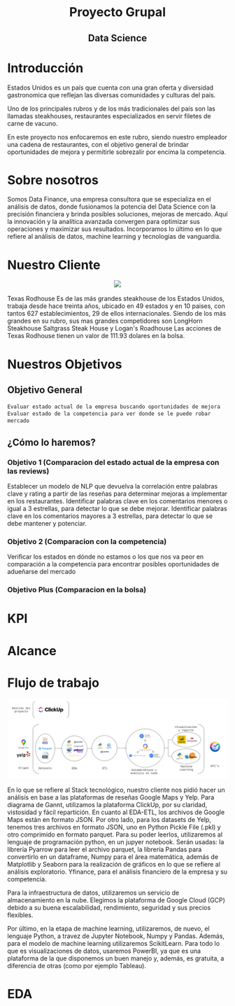 <h1 align=center> <strong>Proyecto Grupal</strong> </h1>
<h2 align="center">Data Science</h2>

# Introducción

Estados Unidos es un país que cuenta con una gran oferta y diversidad gastronomica que reflejan las 
diversas comunidades y culturas del país.

Uno de los principales rubros y de los más tradicionales del país son las llamadas steakhouses, restaurantes especializados en servir filetes de carne de vacuno.

En este proyecto nos enfocaremos en este rubro, siendo nuestro empleador una cadena de restaurantes, con el objetivo general de brindar oportunidades de mejora y permitirle sobrezalir por encima la competencia.

# Sobre nosotros

Somos Data Finance, una empresa consultora que se especializa en el análisis de datos, donde fusionamos la potencia del Data Science con la precisión financiera y brinda posibles soluciones, mejoras de mercado. Aquí la innovación y la analítica avanzada convergen para optimizar sus operaciones y maximizar sus resultados. Incorporamos lo último en lo que refiere al análisis de datos, machine learning y tecnologias de vanguardia.

# Nuestro Cliente

<p align=center><img src="https://upload.wikimedia.org/wikipedia/en/thumb/b/b0/Texas_Roadhouse.svg/1200px-Texas_Roadhouse.svg.png"><p>

Texas Rodhouse Es de las más grandes steakhouse de los Estados Unidos, trabaja desde hace treinta años, ubicado en 49  estados y en 10 paises, con tantos 627 establecimientos, 29 de ellos internacionales. Siendo de los más grandes en su rubro, sus mas grandes competidores son LongHorn Steakhouse Saltgrass Steak House y Logan's Roadhouse Las acciones de Texas Rodhouse tienen un valor de 111.93 dolares en la bolsa.

# Nuestros Objetivos

## Objetivo General
    Evaluar estado actual de la empresa buscando oportunidades de mejora
    Evaluar estado de la competencia para ver donde se le puede robar mercado

## ¿Cómo lo haremos?

### Objetivo 1 (Comparacion del estado actual de la empresa con las reviews)
Establecer un modelo de NLP que devuelva la correlación entre palabras clave y rating a partir de las reseñas para determinar mejoras a implementar en los restaurantes.
Identificar palabras clave en los comentarios menores o igual a 3 estrellas, para detectar lo que se debe mejorar.
Identificar palabras clave en los comentarios mayores a 3 estrellas, para detectar lo que se debe mantener y potenciar.

### Objetivo 2 (Comparacion con la competencia)
Verificar los estados en dónde no estamos o los que nos va peor en comparación a la competencia para encontrar posibles oportunidades de adueñarse del mercado

### Objetivo Plus (Comparacion en la bolsa) 



# KPI


# Alcance



# Flujo de trabajo
<p align=center><img src="img-readme\Flujo_de_Trabajo.png"><p>


En lo que se refiere al Stack tecnológico, nuestro cliente nos pidió hacer un análisis en base a las plataformas de reseñas Google Maps y Yelp. Para diagrama de Gannt, utilizamos la plataforma ClickUp, por su claridad, vistosidad y fácil repartición. En cuanto al EDA-ETL, los archivos de Google Maps están en formato JSON. Por otro lado, para los datasets de Yelp, tenemos tres archivos en formato JSON, uno en Python Pickle File (.pkl) y otro comprimido en formato parquet. Para su poder leerlos, utilizaremos al lenguaje de programación python, en un jupyer notebook. Serán usadas: la librería Pyarrow para leer el archivo parquet, la librería Pandas para convertirlo en un dataframe, Numpy para el área matemática, además de Matplotlib y Seaborn para la realización de gráficos en lo que se refiere al análisis exploratorio. Yfinance, para el análisis financiero de la empresa y su competencia. 

Para la infraestructura de datos, utilizaremos un servicio de almacenamiento en la nube. Elegimos la plataforma de Google Cloud (GCP) debido a su buena escalabilidad, rendimiento, seguridad y sus precios flexibles.

Por último, en la etapa de machine learning, utilizaremos, de nuevo, el lenguaje Python, a travez de Jupyter Notebook, Numpy y Pandas. Además, para el modelo de machine learning utilizaremos ScikitLearn.
Para todo lo que es visualizaciones de datos, usaremos PowerBI, ya que es una plataforma de la que disponemos un buen manejo y, además, es gratuita, a diferencia de otras (como por ejemplo Tableau).

# EDA
